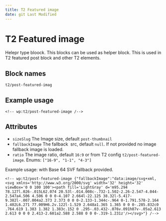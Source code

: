 ```yaml
---
title: T2 Featured image
date: git Last Modified
---
```

# T2 Featured image

Helepr type bloock.
This blocks can be used as helper block. This is used in T2 featured post block and other T2 elements.

## Block names

`t2/post-featured-imag`

## Example usage
`<!-- wp:t2/post-featured-image /-->`

## Attributes
- `sizeSlug` The Image size, default `post-thumbnail`
- `fallbackImage` The fallback <img> src, default `null`. If not provided no image fallback image is loaded.
- `ratio` The image ratio, default `16:9` or from T2 config `t2/post-featured-image`. Enums: `["16-9", "1-1", "4-3"]`


Example usage: with Base 64 SVF fallback provided.
```xls
<!-- wp:t2/post-featured-image {"fallbackImage":"data:image/svg+xml,<svg xmlns='http://www.w3.org/2000/svg' width='32' height='32' viewBox='0 0 100 100'><path fill='LightGray' d='m95.294 78.127l.026-.015L62.074 20.53l-.014.008c-.732-1.502-2.26-2.547-4.044-2.547a4.506 4.506 0 0 0-4.107 2.664l-22.125 38.32l-5.417-9.382l-.007.004a2.373 2.373 0 0 0-2.133-1.344c-.964 0-1.791.578-2.164 1.402L6.271 77.009H6.2v.122l-1.529 2.648a1.365 1.365 0 0 0-.285.832c0 .764.619 1.383 1.382 1.383c.152 0 .295-.03.432-.076v.091h87v-.05a2.613 2.613 0 0 0 2.413-2.601a2.588 2.588 0 0 0-.319-1.231z'/></svg>"} /-->
```